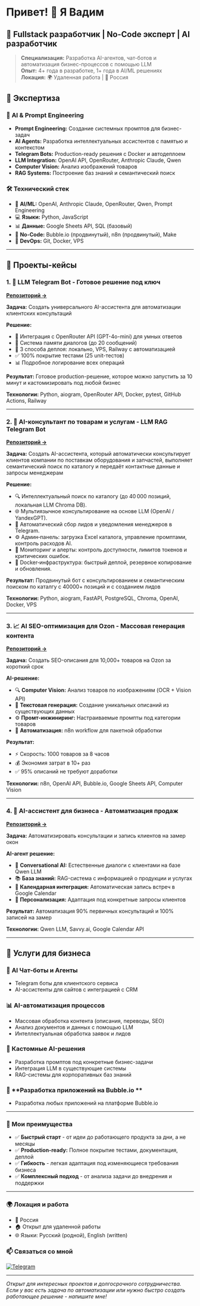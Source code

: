 # Привет! 👋 Я Вадим

## 🚀 Fullstack разработчик | No-Code эксперт | AI разработчик

> **Специализация:** Разработка AI-агентов, чат-ботов и автоматизация бизнес-процессов с помощью LLM  
> **Опыт:** 4+ года в разработке, 1+ года в AI/ML решениях  
> **Локация:** 🌍 Удаленная работа | 📍 Россия

## 🎯 Экспертиза

### 🧠 **AI & Prompt Engineering**
- **Prompt Engineering:** Создание системных промптов для бизнес-задач
- **AI Agents:** Разработка интеллектуальных ассистентов с памятью и контекстом
- **Telegram Bots:** Production-ready решения с Docker и автодеплоем
- **LLM Integration:** OpenAI API, OpenRouter, Anthropic Claude, Qwen
- **Computer Vision:** Анализ изображений товаров
- **RAG Systems:** Построение баз знаний и семантический поиск

### 🛠 Технический стек

- 🤖 **AI/ML:** OpenAI, Anthropic Claude, OpenRouter, Qwen, Prompt Engineering
- 💻 **Языки:** Python, JavaScript
- 📊 **Данные:** Google Sheets API, SQL (базовый)
- 🔷 **No-Code:** Bubble.io (продвинутый), n8n (продвинутый), Make
- 🔧 **DevOps:** Git, Docker, VPS

---

## 🚀 Проекты-кейсы

### 1. 🤖 **LLM Telegram Bot - Готовое решение под ключ**
**[Репозиторий →](https://github.com/freevad-pro/llm-tg-bot-start)**

**Задача:** Создать универсального AI-ассистента для автоматизации клиентских консультаций

**Решение:**
- 🧠 Интеграция с OpenRouter API (GPT-4o-mini) для умных ответов
- 💾 Система памяти диалогов (до 20 сообщений)  
- 🔄 3 способа деплоя: локально, VPS, Railway с автоматизацией
- ✅ 100% покрытие тестами (25 unit-тестов)
- 📊 Подробное логирование всех операций

**Результат:** Готовое production-решение, которое можно запустить за 10 минут и кастомизировать под любой бизнес

**Технологии:** Python, aiogram, OpenRouter API, Docker, pytest, GitHub Actions, Railway

---

### 2. 🤖 **AI-консультант по товарам и услугам - LLM RAG Telegram Bot**
**[Репозиторий →](https://github.com/freevad-pro/llm-tg-bot-start)**

**Задача:** Создать AI-ассистента, который автоматически консультирует клиентов компании по поставкам оборудования и запчастей, выполняет семантический поиск по каталогу и передаёт контактные данные и запросы менеджерам

**Решение:**
-	🔍 Интеллектуальный поиск по каталогу (до 40 000 позиций, локальная LLM Chroma DB).
-	🌐 Мультиязычное консультирование на основе LLM (OpenAI / YandexGPT).
-	📨 Автоматический сбор лидов и уведомления менеджеров в Telegram.
-	⚙️ Админ‑панель: загрузка Excel каталога, управление промптами, контроль расходов AI.
-	🚨 Мониторинг и алерты: контроль доступности, лимитов токенов и критических ошибок.
-	🐳 Docker‑инфраструктура: быстрый деплой, резервное копирование и обновления.

**Результат:** Продвинутый бот с консультированием и семантическим поиском по каталгу с 40000+ позиций и с созданием лидов

**Технологии:** Python, aiogram, FastAPI, PostgreSQL, Chroma, OpenAI, Docker, VPS

---

### 3. 📈 **AI SEO-оптимизация для Ozon - Массовая генерация контента**
**[Репозиторий →](https://github.com/freevad-pro/SEO-optimization-of-Ozon-cards)**

**Задача:** Создать SEO-описания для 10,000+ товаров на Ozon за короткий срок

**AI-решение:**
- 🔍 **Computer Vision:** Анализ товаров по изображениям (OCR + Vision API)
- 📝 **Текстовая генерация:** Создание уникальных описаний из существующих данных  
- ⚙️ **Промт-инжиниринг:** Настраиваемые промпты под категории товаров
- 🔄 **Автоматизация:** n8n workflow для пакетной обработки

**Результат:** 
- ⚡ Скорость: 1000 товаров за 8 часов
- 💰 Экономия затрат в 10+ раз
- ✅ 95% описаний не требуют доработки

**Технологии:** n8n, OpenAI API, Bubble.io, Google Sheets API, Computer Vision

---

### 4. 🏢 **AI-ассистент для бизнеса - Автоматизация продаж**
**[Репозиторий →](https://github.com/freevad-pro/ai_assistent)**

**Задача:** Автоматизировать консультации и запись клиентов на замер окон

**AI-агент решение:**
- 💬 **Conversational AI:** Естественные диалоги с клиентами на базе Qwen LLM
- 📚 **База знаний:** RAG-система с информацией о продукции и услугах
- 📅 **Календарная интеграция:** Автоматическая запись встреч в Google Calendar
- 🎯 **Персонализация:** Адаптация под конкретные запросы клиентов

**Результат:** Автоматизация 90% первичных консультаций и 100% записей на замер

**Технологии:** Qwen LLM, Savvy.ai, Google Calendar API

---

## 💼 Услуги для бизнеса

### 🤖 **AI Чат-боты и Агенты**
- Telegram боты для клиентского сервиса
- AI-ассистенты для сайтов с интеграцией с CRM


### 📊 **AI-автоматизация процессов**
- Массовая обработка контента (описания, переводы, SEO)
- Анализ документов и данных с помощью LLM
- Интеллектуальная обработка заявок и лидов

### 🔧 **Кастомные AI-решения**  
- Разработка промптов под конкретные бизнес-задачи
- Интеграция LLM в существующие системы
- RAG-системы для корпоративных баз знаний

### 🔧 **Разработка приложений на Bubble.io **  
- Разработка любых приложений на платформе Bubble.io

---

### 🎯 Мои преимущества

- ✅ **Быстрый старт** - от идеи до работающего продукта за дни, а не месяцы
- ✅ **Production-ready:** Полное покрытие тестами, документация, деплой
- ✅ **Гибкость** - легкая адаптация под изменяющиеся требования бизнеса
- ✅ **Комплексный подход** - от анализа задачи до внедрения и поддержки

---

### 🌍 Локация и работа

- 📍 Россия
- 🏠 Открыт для удаленной работы
- 🌐 Языки: Русский (родной), English (written)

### 📫 Связаться со мной

[![Telegram](https://img.shields.io/badge/Telegram-2CA5E0?style=for-the-badge&logo=telegram&logoColor=white)](https://t.me/Vadim_A_Semenov)

---

*Открыт для интересных проектов и долгосрочного сотрудничества. Если у вас есть задача по автоматизации или нужно быстро создать работающее решение - напишите мне!*
